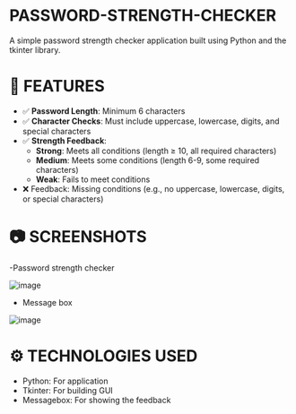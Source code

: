 # PASSWORD-STRENGTH-CHECKER

A simple password strength checker application built using Python and the tkinter library.

# 📌 FEATURES
- ✅ **Password Length**: Minimum 6 characters
- ✅ **Character Checks**: Must include uppercase, lowercase, digits, and special characters
- ✅ **Strength Feedback**:
     - **Strong**: Meets all conditions (length ≥ 10, all required characters)
     - **Medium**: Meets some conditions (length 6-9, some required characters)
     - **Weak**: Fails to meet conditions
- ❌ Feedback: Missing conditions (e.g., no uppercase, lowercase, digits, or special characters)

# 📷 SCREENSHOTS

-Password strength checker

![image](https://github.com/user-attachments/assets/6816b061-8a5c-4735-b183-2aa3152f7108)

- Message box

![image](https://github.com/user-attachments/assets/63f07cf1-fbd7-4d3a-94f9-700d11e5200d)

# ⚙️ TECHNOLOGIES USED
- Python: For application
- Tkinter: For building GUI
- Messagebox: For showing the feedback
